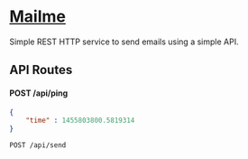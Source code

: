 # [Mailme](http://mailme.hive.pt)

Simple REST HTTP service to send emails using a simple API.

## API Routes

#### POST /api/ping

```json
{
    "time" : 1455803800.5819314
}
```

`POST /api/send`
